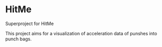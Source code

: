 # HitMe
Superproject for HitMe

This project aims for a visualization of acceleration data of punshes into punch bags.

